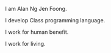 I am Alan Ng Jen Foong.

I develop Class programming language.

I work for human benefit.

I work for living.
